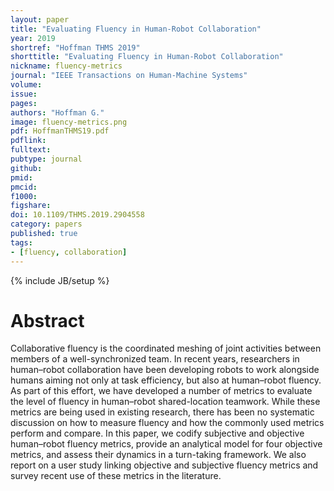```yaml
---
layout: paper
title: "Evaluating Fluency in Human-Robot Collaboration"
year: 2019
shortref: "Hoffman THMS 2019"
shorttitle: "Evaluating Fluency in Human-Robot Collaboration"
nickname: fluency-metrics
journal: "IEEE Transactions on Human-Machine Systems"
volume: 
issue: 
pages: 
authors: "Hoffman G."
image: fluency-metrics.png
pdf: HoffmanTHMS19.pdf
pdflink: 
fulltext:  
pubtype: journal
github: 
pmid:  
pmcid: 
f1000: 
figshare: 
doi: 10.1109/THMS.2019.2904558
category: papers
published: true
tags:
- [fluency, collaboration]
---
```

{% include JB/setup %}

# Abstract 

Collaborative fluency is the coordinated meshing of joint activities between members of a well-synchronized team. In recent years, researchers in human–robot collaboration have been developing robots to work alongside humans aiming not only at task efficiency, but also at human–robot fluency. As part of this effort, we have developed a number of metrics to evaluate the level of fluency in human–robot shared-location teamwork. While these metrics are being used in existing research, there has been no systematic discussion on how to measure fluency and how the commonly used metrics perform and compare. In this paper, we codify subjective and objective human–robot fluency metrics, provide an analytical model for four objective metrics, and assess their dynamics in a turn-taking framework. We also report on a user study linking objective and subjective fluency metrics and survey recent use of these metrics in the literature.
